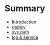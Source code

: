 # Summary

* [Introduction](README.md)
* [deploy](chapter1.md)
* [sys.path](env.md)
* [log & service ](log-and-service.md)

